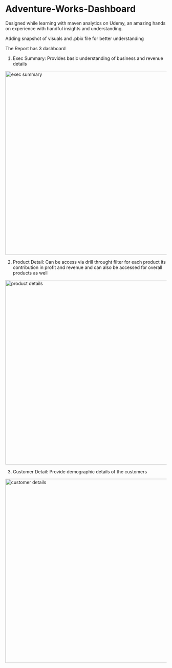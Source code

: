 # Adventure-Works-Dashboard
Designed while learning with maven analytics on Udemy, an amazing hands on experience with handful insights and understanding. 

Adding snapshot of visuals and .pbix file for better understanding

The Report has 3 dashboard 
1. Exec Summary: Provides basic understanding of business and revenue details

<img width="574" alt="exec summary" src="https://user-images.githubusercontent.com/90980639/224472906-2440ce46-7c3e-4bb8-97a7-c344cf3af0be.png">



2. Product Detail: Can be access via drill throught filter for each product its contribution in profit and revenue and can also be accessed for overall products as well
<img width="576" alt="product details" src="https://user-images.githubusercontent.com/90980639/224475429-f3bf87be-de2b-42f6-84aa-95c34b9c6bbc.png">



3. Customer Detail: Provide demographic details of the customers 


<img width="575" alt="customer details" src="https://user-images.githubusercontent.com/90980639/224475436-18476e5e-1abd-46c6-8d51-1646a7300ac6.png">



